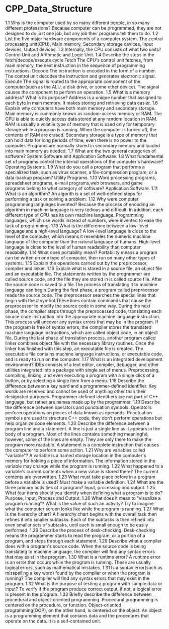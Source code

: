 # CPP_Data_Structure
1.1  Why is the computer used by so many different people, in so many different professions?
     Because computer can be programmed, they are not designed to do just one job, but any job their
     programs tell them to do.
1.2  List the five major hardware components of a computer system.
     The central processing unit(CPU), Main memory, Secondary storage devices, Input devices, Output
     devices.
1.3  Internally, the CPU consists of what two units?
     Control Unit and Arithmetic and Logic Unit.
1.4  Describe the steps in the fetch/decode/execute cycle
     Fetch    The CPU's control unit fetches, from main memory, the next instruction in the sequence
              of programming instructions.
     Decode   The instruction is encoded in the form of a number. The control unit decodes the 
              instruction and generates electronic signal.
     Execute  The signal is routed to the appropriate component of the computer(such as the ALU, a
              disk drive, or some other device). The signal causes the component to perform an 
              operation.
1.5  What is a memory address? What is its purpose?
     Address is a unique number that assigned to each byte in main memory. It makes storing and 
     retrieving data easier.
1.6  Explain why computers have both main memory and secondary storage.
     Main memory is commonly known as random-access memory or RAM. The CPU is able to quickly access
     data stored at any random location in RAM. RAM is usually a volatile type of memory that is 
     used only for temporary storage while a program is running. When the computer is turned off, 
     the contents of RAM are erased.
     Secondary storage is a type of memory that can hold data for long periods of time, even there 
     is no power to the computer. Programs are normally stored in secondary memory and loaded into
     main memory as needed.
1.7  What are the two general categories of software?
     System Software and Application Software.
1.8  What fundamental set of programs control the internal operations of the computer's hardware?
     Operating Systems.
1.9  What do you call a program that performs a specialized task, such as virus scanner, a 
     file-compression program, or a data-backup program?
     Utility Programs.
1.10 Word processing programs, spreadsheet programs, e-mail programs,web browsers, and game programs
     belong to what category of software?
     Application Software.
1.11 What is an algorithm?
     An algorith is a set of well-defined steps for performing a task or solving a problem.
1.12 Why were computer programming languages invented?
     Because the process of encoding an algorithm in machine language is very tedious and difficult. 
     In addition, each different type of CPU has its own machine language. Programming languages, 
     which use words instead of numbers, were invented to ease the task of programming.
1.13 What is the difference between a low-level language and a high-level language?
     A low-level language is close to the level of the computer, which means it resembles the 
     numeric machine language of the computer than the natural language of humans.
     High-level language is close to the level of human readability than computer readability.
1.14 What does portability mean?
     Portability means a program can be writen on one type of computer, then run on many other types
     of systems.
1.15 Explain the operations carried out by the preprocessor, compiler and linker.
1.16 Explain what is stored in a source file, an object file and an executable file.
     The statements written by the programmer are called source code, and the file they are stored
     in is called source file.
     After the source code is saved to a file.The process of translating it to machine language can
     begin.During the first phase, a program called preprocessor reads the source code. The
     preprocessor searches the special lines that begin with the # symbol.These lines contain
     commands that cause the preprocessor to modify the source code in some way.
     During the next phase, the compiler steps through the preprocessed code, translating each 
     source code instruction into the appropriate machine language instruction. This process will 
     uncover any syntax errors that may be in the program. If the program is free of syntax errors,
     the compiler stores the translated machine language instructions, which are called object code,
     in an object file.
     During the last phase of translation process, another program called linker combines object
     file with the necessary library routines. Once the linker has finished with this step, an
     executable file is created. The executable file contains machine language instructions, or 
     executable code, and is ready to run on the computer.
1.17 What is an integrated development environment?
     IDEs consists of a text editor, compiler, debugger, and other utilities integrated into a 
     package with single set of menus. Preprocessing, compiling, linking, and even executing a
     program with a single click of a button, or by selecting a single item from a menu.
1.18 Describe the difference between a key word and a programmer-defined identifier.
     Key words are reserved and cannot be used of anything other than their designated purposes.
     Programmer-defined identifiers are not part of C++ language, but rather are names made up by
     the programmer.
1.19 Describe the difference between operators and punctuation symbols.
     Operators perform operations on pieces of data known as operands.
     Punctuation symbols are used to structure C++ code, they don't perform operations but help 
     organize code elements.
1.20 Describe the difference between a program line and a statement.
     A line is just a single line as it appears in the body of a program. Most of the lines contains 
     something meaningful; however, some of the lines are empty. They are only there to make the 
     program more readable.
     A statement is a complete instruction that causes the computer to perform some action.
1.21 Why are variables called "variable"?
     A variable is a named storage location in the computer's memory for holding a piece of 
     information. The information stored in the variable may change while the program is running.
1.22 What happened to a variable's current contents when a new value is stored there?
     The current contents are overwritten.
1.23 What must take place before in a program before a variable is used?
     Must make a variable definition.
1.24 What are the three primary activities of a program?
     Input, processing and output.
1.25 What four items should you identify when defining what a program is to do?
     Purpose, Input, Process and Output.
1.26 What does it mean to "visualize a program running"? What is the value of such an activity?
     Try to imagine what the computer screen looks like while the program is running.
1.27 What is the hierarchy chart?
     A hierarchy chart begins with the overall task then refines it into smaller subtasks. Each of the subtasks is then
     refined into even smaller sets of subtasks, until each is small enough to be easily performed.
1.28 Describe the process of desk-checking.
     Desk-checking means the programmer starts to read the program, or a portion of a program, and steps through each
     statement.
1.29 Describe what a compiler does with a program's source code.
     When the source code is being translating to machine language, the complier will find any syntax errors that may
     exist in the program.
1.30 What is a runtime error?
     A runtime error is an error that occurs while the program is running. These are usually logical errors, such as
     mathematical mistakes.
1.31 Is a syntax error(such as misspelling a key word) found by the complier or when the program is running?
     The compiler will find any syntax errors that may exist in the program.
1.32 What is the purpose of testing a program with sample data or input?
     To verify if the program produce correct output, if not, a logical error is present in the program.
1.33 Briefly describe the difference between procedural and object-oriented programming.
     Procedural programming is centered on the procedure, or function. Object-oriented programming(OOP), on the other
     hand, is centered on the object. An object is a programming element that contains data and the procedures that
     operate on the data. It is a self-contained unit.
     